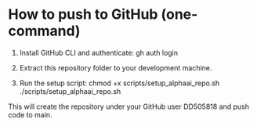 # How to push to GitHub (one-command)

1. Install GitHub CLI and authenticate:
   gh auth login

2. Extract this repository folder to your development machine.

3. Run the setup script:
   chmod +x scripts/setup_alphaai_repo.sh
   ./scripts/setup_alphaai_repo.sh

This will create the repository under your GitHub user DD505818 and push code to main.
